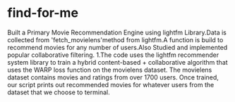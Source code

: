 # find-for-me
Built a Primary Movie Recommendation Engine using lightfm Library.Data is collected from 'fetch\_movielens'method from lightfm.A function is build to recommend movies for any number of users.Also Studied and implemented popular collaborative filtering.
1.The code uses the lightfm recommender system library to train a hybrid content-based + collaborative algorithm that uses the WARP loss function on the movielens dataset. The movielens dataset contains movies and ratings from over 1700 users. Once trained, our script prints out recommended movies for whatever users from the dataset that we choose to terminal.

